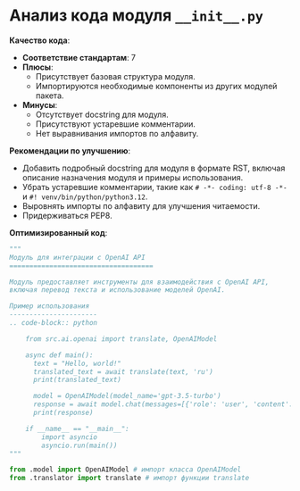 # Анализ кода модуля `__init__.py`

**Качество кода**:
   - **Соответствие стандартам**: 7
   - **Плюсы**:
     - Присутствует базовая структура модуля.
     - Импортируются необходимые компоненты из других модулей пакета.
   - **Минусы**:
     - Отсутствует docstring для модуля.
     - Присутствуют устаревшие комментарии.
     - Нет выравнивания импортов по алфавиту.

**Рекомендации по улучшению**:
   - Добавить подробный docstring для модуля в формате RST, включая описание назначения модуля и примеры использования.
   - Убрать устаревшие комментарии, такие как `# -*- coding: utf-8 -*-` и `#! venv/bin/python/python3.12`.
   - Выровнять импорты по алфавиту для улучшения читаемости.
   - Придерживаться PEP8.

**Оптимизированный код**:
```python
"""
Модуль для интеграции с OpenAI API
====================================

Модуль предоставляет инструменты для взаимодействия с OpenAI API,
включая перевод текста и использование моделей OpenAI.

Пример использования
----------------------
.. code-block:: python

    from src.ai.openai import translate, OpenAIModel

    async def main():
      text = "Hello, world!"
      translated_text = await translate(text, 'ru')
      print(translated_text)

      model = OpenAIModel(model_name='gpt-3.5-turbo')
      response = await model.chat(messages=[{'role': 'user', 'content': 'Tell me a joke'}])
      print(response)

    if __name__ == "__main__":
        import asyncio
        asyncio.run(main())
"""

from .model import OpenAIModel # импорт класса OpenAIModel
from .translator import translate # импорт функции translate
```